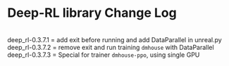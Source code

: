 # Deep-RL library Change Log

<br> deep_rl-0.3.7.1 = add exit before running and add DataParallel in unreal.py
<br> deep_rl-0.3.7.2 = remove exit and run training `dmhouse` with DataParallel
<br> deep_rl-0.3.7.3 = Special for trainer `dmhouse-ppo`, using single GPU
